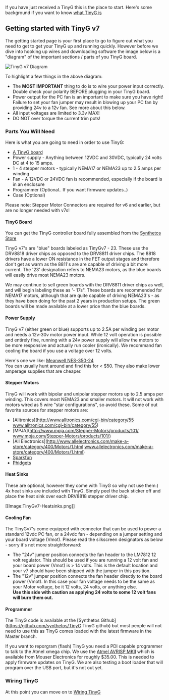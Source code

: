 If you have just received a TinyG this is the place to start. Here's some background if you want to know [what TinyG is](https://github.com/synthetos/TinyG/wiki/What-is-TinyG)

## Getting started with TinyG v7
The getting started page is your first place to go to figure out what you need to get to get your TinyG up and running quickly. However before we dive into hooking up wires and downloading software the image below is a "diagram" of the important sections / parts of you TinyG board. 

![TinyG v7 Diagram](https://www.dropbox.com/s/92r2bt5p6fqlw08/TinyGv7-2.png)

To highlight a few things in the above diagram:

* The **MOST IMPORTANT** thing to do is to wire your power input correctly. Double check your polarity BEFORE plugging in your TinyG board.
* Power output for the PC fan is an important to make sure you have right! Failure to set your fan jumper may result in blowing up your PC fan by providing 24v to a 12v fan. See more about this below. 
* All input voltages are limited to 3.3v MAX! 
* DO NOT over torque the current trim pots!

### Parts You Will Need
Here is what you are going to need in order to use TinyG: 

* [A TinyG board](https://www.synthetos.com/webstore/index.php/assembled-electronics/tiny-g.html)
* Power supply - Anything between 12VDC and 30VDC, typically 24 volts DC at 4 to 15 amps. 
* 1 - 4 stepper motors - typically NEMA17 or NEMA23 up to 2.5 amps per winding
* Fan - A 12VDC or 24VDC fan is recommended, especially if the board is in an enclosure 
* Programmer (Optional.. If you want firmware updates..)
* Case (Optional) 

Please note: Stepper Motor Connectors are required for v6 and earlier, but are no longer needed with v7s!

#### TinyG Board
You can get the TinyG controller board fully assembled from the [Synthetos Store](https://www.synthetos.com/webstore/index.php/assembled-electronics/tiny-g.html)

TinyG v7's are "blue" boards labeled as TinyGv7 - 23. These use the DRV8818 driver chips as opposed to the DRV8811 driver chips. The 8818 drivers have a lower ON resistance in the FET output stages and therefore don't get as warm as the 8811's are are capable of driving a bit more current. The '23' designation refers to NEMA23 motors, as the blue boards will easily drive most NEMA23 motors. 

We may continue to sell green boards with the DRV8811 driver chips as well, and will begin labeling these as '- 17s". These boards are recommended for NEMA17 motors, although that are quite capable of driving NEMA23's - as they have been doing for the past 2 years in production setups. The green boards will be made available at a lower price than the blue boards.

#### Power Supply
TinyG v7 (either green or blue) supports up to 2.5A per winding per motor and needs a 12v-30v motor power input. While 12 volt operation is possible and entirely fine, running with a 24v power supply will allow the motors to be more responsive and actually run cooler (ironically). We recommand fan cooling the board if you use a voltage over 12 volts. 

Here's one we like: [Meanwell NES-350-24](http://www.jameco.com/webapp/wcs/stores/servlet/ProductDisplay?langId=-1&storeId=10001&catalogId=10001&pa=2149600&productId=2149600&keyCode=WSF&CID=GOOG&gclid=CKGp2eipk7UCFWGnPAod9jMAKA)<br>You can usually hunt around and find this for < $50. They also make lower amperage supplies that are cheaper.

#### Stepper Motors
TinyG will work with bipolar and unipolar stepper motors up to 2.5 amps per winding. This covers most NEMA23 and smaller motors. It will not work with motors wired as 5 wire "star configurations", so avoid these. Some of out favorite sources for stepper motors are: 

* [Alltronics](http://www.alltronics.com/cgi-bin/category/55 www.alltronics.com/cgi-bin/category/55)
* [MPJA](http://www.mpja.com/Stepper-Motors/products/101/ www.mpja.com/Stepper-Motors/products/101/)
* [All Electronics](http://www.allelectronics.com/make-a-store/category/400/Motors/1.html www.allelectronics.com/make-a-store/category/400/Motors/1.html)
* [Sparkfun](https://www.sparkfun.com/categories/178)
* [Phidgets](http://www.phidgets.com/products.php?category=23)

#### Heat Sinks
These are optional, however they come with TinyG so why not use them:)<br> 4x heat sinks are included with TinyG. Simply peel the back sticker off and place the heat sink over each DRV8818 stepper driver chip.  

[[Image:TinyGv7-Heatsinks.png]] 

#### Cooling Fan
The TinyGv7's come equipped with connector that can be used to power a standard 12vdc PC fan, or a 24vdc fan - depending on a jumper setting and your board voltage (Vmot). Please read the silkscreen designators as below - sorry it's not more straightforward:

* The "24v" jumper position connects the fan header to the LM7812 12 volt regulator. This should be used if you are running a 12 volt fan and your board power (Vmot) is > 14 volts. This is the default location and your v7 should have been shipped with the jumper in this position. 
* The "12v" jumper position connects the fan header directly to the board power (Vmot). In this case your fan voltage needs to be the same as your Motor voltage, be it 12 volts, 24 volts, or anything else.<br>
**Use this side with caution as applying 24 volts to some 12 volt fans will burn them out.**

#### Programmer
The TinyG code is available at the [Synthetos Github](https://github.com/synthetos/TinyG TinyG github) but most people will not need to use this as TinyG comes loaded with the latest firmware in the Master branch. 

If you want to reporgram (flash) TinyG you need a PDI capable programmer to talk to the Atmel xmega chip. We use the [Atmel AVRISP MKII](http://www.mouser.com/Search/ProductDetail.aspx?qs=sGAEpiMZZMsaJrqdZ%252b6EWyua%252bG%2FwcOQP26MNKN%252bCIDE%3D) which is available from Mouser Electronics for roughly $35.00. This is needed to apply firmware updates on TinyG. We are also testing a boot loader that will program over the USB port, but it's not out yet.<br> 

### Wiring TinyG
At this point you can move on to [Wiring TinyG](https://github.com/synthetos/TinyG/wiki/Wiring-TinyG)